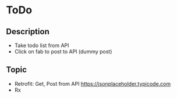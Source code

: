 # ToDo
## Description
- Take todo list from API
- Click on fab to post to API (dummy post)
## Topic
- Retrofit: Get, Post from API https://jsonplaceholder.typicode.com
- Rx
